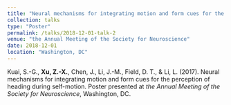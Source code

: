 ```yaml
---
title: "Neural mechanisms for integrating motion and form cues for the perception of heading during self-motion."
collection: talks
type: "Poster"
permalink: /talks/2018-12-01-talk-2
venue: "the Annual Meeting of the Society for Neuroscience"
date: 2018-12-01
location: "Washington, DC"
---
```


Kuai, S.-G., **Xu, Z.-X.**, Chen, J., Li, J.-M., Field, D. T., & Li, L. (2017). Neural mechanisms for integrating motion and form cues for the perception of heading during self-motion. Poster presented at *the Annual Meeting of the Society for Neuroscience*, Washington, DC. 
